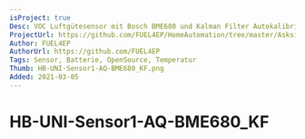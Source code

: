 ```yaml
---
isProject: true
Desc: VOC Luftgütesensor mit Bosch BME680 und Kalman Filter Autokalibrierung
ProjectUrl: https://github.com/FUEL4EP/HomeAutomation/tree/master/AsksinPP_developments/sketches/HB-UNI-Sensor1-AQ-BME680_KF
Author: FUEL4EP
AuthorUrl: https://github.com/FUEL4EP
Tags: Sensor, Batterie, OpenSource, Temperatur
Thumb: HB-UNI-Sensor1-AQ-BME680_KF.png
Added: 2021-03-05
---
```


# HB-UNI-Sensor1-AQ-BME680_KF

